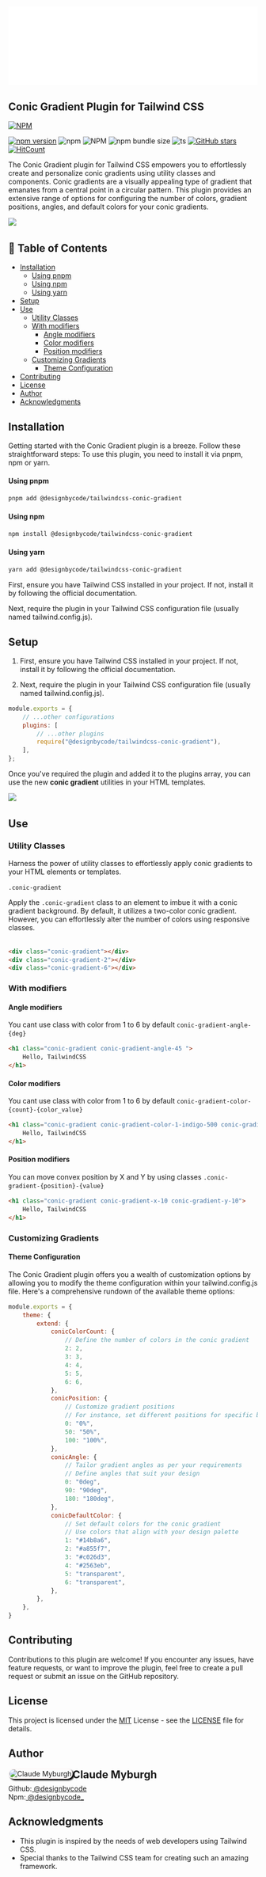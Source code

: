<a href="#installation" width="100%">
<img src="banner.svg" alt="Title banner"/>
</a>

## Conic Gradient Plugin for Tailwind CSS

[![NPM](https://nodei.co/npm/@designbycode/tailwindcss-conic-gradient.png?mini=true)](https://nodei.co/npm/@designbycode/tailwindcss-conic-gradient/)

[![npm version](https://badge.fury.io/js/@designbycode%2Ftailwindcss-conic-gradient.svg)](https://badge.fury.io/js/@designbycode%2Ftailwindcss-conic-gradient)
![npm](https://img.shields.io/npm/dt/%40designbycode/tailwindcss-conic-gradient)
![NPM](https://img.shields.io/npm/l/%40designbycode%2Ftailwindcss-conic-gradient)
![npm bundle size](https://img.shields.io/bundlephobia/min/%40designbycode%2Ftailwindcss-conic-gradient)
![ts](https://badgen.net/badge/Built%20With/TypeScript/blue)
[![GitHub stars](https://img.shields.io/github/stars/DesignByCode/tailwindcss-conic-gradient?style=social)](https://github.com/DesignByCode/tailwindcss-conic-gradient/stargazers)
[![HitCount](https://hits.dwyl.com/designbycode/tailwindcss-conic-gradient.svg?style=flat)](http://hits.dwyl.com/designbycode/tailwindcss-conic-gradient)

The Conic Gradient plugin for Tailwind CSS empowers you to effortlessly create and personalize conic gradients using utility classes and components. Conic gradients are a visually appealing type of gradient that emanates from a central
point in a circular pattern. This plugin provides an extensive range of options for configuring the number of colors, gradient positions, angles, and default colors for your conic gradients.

![](C:\www\npm-packages\packages\tailwindcss-conic-gradient\screenshot.png)
## 📇 Table of Contents

* [Installation](#installation)
    * [Using pnpm](#using-pnpm)
    * [Using npm](#using-npm)
    * [Using yarn](#using-yarn)
* [Setup](#setup)
* [Use](#use)
    * [Utility Classes](#utility-classes)
    * [With modifiers](#with-modifiers)
        * [Angle modifiers](#angle-modifiers)
        * [Color modifiers](#color-modifiers)
        * [Position modifiers](#position-modifiers)
    * [Customizing Gradients](#customizing-gradients)
        * [Theme Configuration](#theme-configuration)
* [Contributing](#contributing)
* [License](#license)
* [Author](#author)
* [Acknowledgments](#acknowledgments)

## Installation

Getting started with the Conic Gradient plugin is a breeze. Follow these straightforward steps:
To use this plugin, you need to install it via pnpm, npm or yarn.

#### Using pnpm

```bash
pnpm add @designbycode/tailwindcss-conic-gradient
```

#### Using npm

```bash
npm install @designbycode/tailwindcss-conic-gradient
```

#### Using yarn

```bash
yarn add @designbycode/tailwindcss-conic-gradient
```

First, ensure you have Tailwind CSS installed in your project. If not, install it by following the official documentation.

Next, require the plugin in your Tailwind CSS configuration file (usually named tailwind.config.js).

## Setup

1. First, ensure you have Tailwind CSS installed in your project. If not, install it by following the official documentation.

2. Next, require the plugin in your Tailwind CSS configuration file (usually named tailwind.config.js).

```javascript
module.exports = {
    // ...other configurations
    plugins: [
        // ...other plugins
        require("@designbycode/tailwindcss-conic-gradient"),
    ],
};
```

Once you've required the plugin and added it to the plugins array, you can use the new **conic gradient** utilities in your HTML templates.

![](C:\www\my-packages\packages\tailwindcss-conic-gradient\screenshot.png)

## Use

### Utility Classes

Harness the power of utility classes to effortlessly apply conic gradients to your HTML elements or templates.

```.conic-gradient```

Apply the ```.conic-gradient``` class to an element to imbue it with a conic gradient background. By default, it utilizes a two-color conic gradient. However, you can effortlessly alter the number of colors using responsive classes.

```html 

<div class="conic-gradient"></div>
<div class="conic-gradient-2"></div>
<div class="conic-gradient-6"></div>
```

### With modifiers

#### Angle modifiers

You cant use class with color from 1 to 6 by default ```conic-gradient-angle-{deg}```

```html
<h1 class="conic-gradient conic-gradient-angle-45 ">
    Hello, TailwindCSS
</h1>
```

#### Color modifiers

You cant use class with color from 1 to 6 by default ```conic-gradient-color-{count}-{color_value}```

```html
<h1 class="conic-gradient conic-gradient-color-1-indigo-500 conic-gradient-color-1-purple-500 ">
    Hello, TailwindCSS
</h1>
```

#### Position modifiers

You can move convex position by X and Y by using classes ```.conic-gradient-{position}-{value}```

```html
<h1 class="conic-gradient conic-gradient-x-10 conic-gradient-y-10">
    Hello, TailwindCSS
</h1>
```

### Customizing Gradients

#### Theme Configuration

The Conic Gradient plugin offers you a wealth of customization options by allowing you to modify the theme configuration within your tailwind.config.js file. Here's a comprehensive rundown of the available theme options:

```javascript
module.exports = {
    theme: {
        extend: {
            conicColorCount: {
                // Define the number of colors in the conic gradient
                2: 2,
                3: 3,
                4: 4,
                5: 5,
                6: 6,
            },
            conicPosition: {
                // Customize gradient positions
                // For instance, set different positions for specific breakpoints
                0: "0%",
                50: "50%",
                100: "100%",
            },
            conicAngle: {
                // Tailor gradient angles as per your requirements
                // Define angles that suit your design
                0: "0deg",
                90: "90deg",
                180: "180deg",
            },
            conicDefaultColor: {
                // Set default colors for the conic gradient
                // Use colors that align with your design palette
                1: "#14b8a6",
                2: "#a855f7",
                3: "#c026d3",
                4: "#2563eb",
                5: "transparent",
                6: "transparent",
            },
        },
    },
}

```

## Contributing

Contributions to this plugin are welcome! If you encounter any issues, have feature requests, or want to improve the plugin, feel free to create a pull request or submit an issue on the GitHub repository.

## License

This project is licensed under the [MIT](LICENCE) License - see the [LICENSE](LICENCE) file for details.

## Author

<div>
<img  align="left" style="box-shadow:3px 3px 3px rgba(0,0,0,75);border-radius:1rem;border:solid 2px rgba(255,225,225,.25)" src="https://github.com/designbycode.png?size=130" alt="Claude Myburgh">
</div>
<h2 style="margin-top:0">Claude Myburgh</h2><ul style="padding-left:0;margin-top:-.63rem;list-style:none"><li>Github:<a href="https://github.com/designbycode"> @designbycode</a></li><li>Npm:<a href="https://www.npmjs.
com/~designbycode_"> @designbycode_</a></li></ul>

## Acknowledgments

- This plugin is inspired by the needs of web developers using Tailwind CSS.
- Special thanks to the Tailwind CSS team for creating such an amazing framework.











